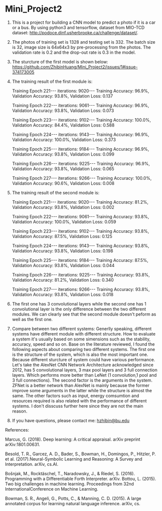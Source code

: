 # Mini_Project2

1. This is a project for building a CNN model to predict a photo if it is a car or a bus. By using python3 and tensorflow, dataset from MIO-TCD dataset: http://podoce.dinf.usherbrooke.ca/challenge/dataset/. 

2. The photos of training set is 1328 and testing set is 332. The batch size is 32, image size is 64x64x3 by pre-processing from the photos. The validation rate is 0.2 and the drop-out rate is 0.3 in the model.

3. The sturcture of the first model is shown below:
https://github.com/ZhibinHuang/Mini_Project2/issues/1#issue-374173005

4. The training result of the first module is:

   Training Epoch 221--- iterations: 9020--- Training Accuracy:  96.9%, Validation Accuracy:  93.8%,  Validation Loss: 0.137
   
   Training Epoch 222--- iterations: 9061--- Training Accuracy:  96.9%, Validation Accuracy:  93.8%,  Validation Loss: 0.073
   
   Training Epoch 223--- iterations: 9102--- Training Accuracy: 100.0%, Validation Accuracy:  84.4%,  Validation Loss: 0.588
   
   Training Epoch 224--- iterations: 9143--- Training Accuracy:  96.9%, Validation Accuracy: 100.0%,  Validation Loss: 0.373
   
   Training Epoch 225--- iterations: 9184--- Training Accuracy:  96.9%, Validation Accuracy:  93.8%,  Validation Loss: 0.099
   
   Training Epoch 226--- iterations: 9225--- Training Accuracy:  96.9%, Validation Accuracy:  93.8%,  Validation Loss: 0.065
   
   Training Epoch 227--- iterations: 9266--- Training Accuracy: 100.0%, Validation Accuracy:  90.6%,  Validation Loss: 0.008

5. The training result of the second module is:

   Training Epoch 221--- iterations: 9020--- Training Accuracy:  81.2%, Validation Accuracy:  93.8%,  Validation Loss: 0.002
   
   Training Epoch 222--- iterations: 9061--- Training Accuracy:  93.8%, Validation Accuracy: 100.0%,  Validation Loss: 0.059
   
   Training Epoch 223--- iterations: 9102--- Training Accuracy:  93.8%, Validation Accuracy:  87.5%,  Validation Loss: 0.125
   
   Training Epoch 224--- iterations: 9143--- Training Accuracy:  93.8%, Validation Accuracy:  93.8%,  Validation Loss: 0.198
   
   Training Epoch 225--- iterations: 9184--- Training Accuracy:  87.5%, Validation Accuracy:  93.8%,  Validation Loss: 0.044
   
   Training Epoch 226--- iterations: 9225--- Training Accuracy:  93.8%, Validation Accuracy:  81.2%,  Validation Loss: 0.340
   
   Training Epoch 227--- iterations: 9266--- Training Accuracy:  93.8%, Validation Accuracy:  93.8%,  Validation Loss: 0.018


6. The first one has 3 convolutional layers while the second one has 1 convolutional layer is the only difference between the     two different modules. We can clearly see that the second module doesn't peform as well as the first one.

7. Compare between two different systems: 
   Generlly speaking, different systems have different module with different structure. How to evaluate a system it's usually based on some simensions such as the stability, accuracy, speed and so on. Base on the literature reviewed, I found the following aspects about comparing two different systems. 
   The first one is the structure of the system, which is also the most important one. Because different sturcture of system could have various performance. Let's take the AlexNet CNN Network Architecture acknowledged since 2012, has 5 convolutional layers, 3 max pool layers and 3 full connection layers. Which performs more better than LeNet (1 convolution,1 pool and 3 full connections). 
   The second factor is the arguments in the system. ZFNet is a better network than AlexNet is mainly because the former improve some arguments in the latter while the structure is almost the same.
   The other factors such as input, energy comsumtion and resources required is also related with the performance of different systems. I don't disscuss further here since they are not the main reason.
   
8. If you have questions, please contact me: hzhibin@bu.edu


References:

Marcus, G. (2018). Deep learning: A critical appraisal. arXiv preprint arXiv:1801.00631.

Besold, T. R., Garcez, A. D., Bader, S., Bowman, H., Domingos, P., Hitzler, P. et al. (2017).Neural-Symbolic Learning and Reasoning: A Survey and Interpretation. arXiv, cs.AI. 

Bošnjak, M., Rocktäschel, T., Naradowsky, J., & Riedel, S. (2016). Programming with a Differentiable Forth Interpreter. arXiv.
Bottou, L. (2015). Two big challenges in machine learning. Proceedings from 32nd InternationalConference on Machine Learning.

Bowman, S. R., Angeli, G., Potts, C., & Manning, C. D. (2015). A large annotated corpus for learning natural language inference. arXiv, cs.
